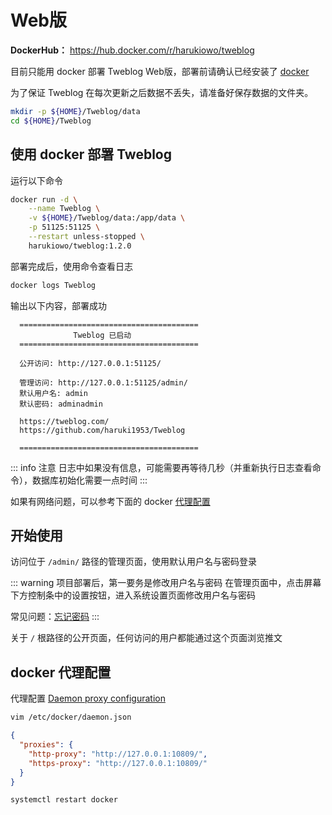 # Web版

**DockerHub：** https://hub.docker.com/r/harukiowo/tweblog

目前只能用 docker 部署 Tweblog Web版，部署前请确认已经安装了 [docker](https://docs.docker.com/)

为了保证 Tweblog 在每次更新之后数据不丢失，请准备好保存数据的文件夹。
```sh
mkdir -p ${HOME}/Tweblog/data
cd ${HOME}/Tweblog
```

## 使用 docker 部署 Tweblog
运行以下命令
```sh
docker run -d \
	--name Tweblog \
	-v ${HOME}/Tweblog/data:/app/data \
	-p 51125:51125 \
	--restart unless-stopped \
	harukiowo/tweblog:1.2.0
```

部署完成后，使用命令查看日志
```sh
docker logs Tweblog
```

输出以下内容，部署成功
```
  ========================================
			  Tweblog 已启动
  ========================================
  
  公开访问: http://127.0.0.1:51125/
  
  管理访问: http://127.0.0.1:51125/admin/
  默认用户名: admin
  默认密码: adminadmin

  https://tweblog.com/
  https://github.com/haruki1953/Tweblog
  
  ========================================
```
::: info 注意
日志中如果没有信息，可能需要再等待几秒（并重新执行日志查看命令），数据库初始化需要一点时间
:::

如果有网络问题，可以参考下面的 docker [代理配置](#docker-代理配置)

## 开始使用
访问位于 `/admin/` 路径的管理页面，使用默认用户名与密码登录

::: warning 项目部署后，第一要务是修改用户名与密码
在管理页面中，点击屏幕下方控制条中的设置按钮，进入系统设置页面修改用户名与密码

常见问题：[忘记密码](faq.md#忘记密码)
:::

关于 `/` 根路径的公开页面，任何访问的用户都能通过这个页面浏览推文


## docker 代理配置
代理配置 [Daemon proxy configuration](https://docs.docker.com/engine/daemon/proxy/)
```sh
vim /etc/docker/daemon.json
```
```json
{
  "proxies": {
    "http-proxy": "http://127.0.0.1:10809/",
    "https-proxy": "http://127.0.0.1:10809/"
  }
}
```
```sh
systemctl restart docker
```




